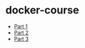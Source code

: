 # docker-course
- [Part 1](./part1/part1.md)
- [Part 2](./part2/part2.md)
- [Part 3](./part3/part3.md)
